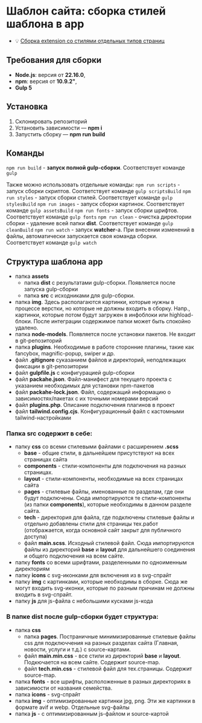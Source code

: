 # Шаблон сайта: сборка стилей шаблона в app

- 💡 [Сборка extension со стилями отдельных типов страниц](./pages.md)

## Требования для сборки
- **Node.js**: версия от **22.16.0**,
- **npm**: версия от **10.9.2"**,
- **Gulp 5** 
 
## Установка
1. Склонировать репозиторий
2. Установить зависимости — **npm i**
3. Запустить сборку — **npm run build**

## Команды
```npm run build``` - **запуск полной gulp-сборки**. Соответствует команде ```gulp```

Также можно использовать отдельные команды:
```npm run scripts``` - запуск сборки скриптов. Соответствует команде ```gulp scriptsBuild```
```npm run styles``` - запуск сборки стилей. Соответствует команде ```gulp stylesBuild```
```npm run images``` - запуск сборки картинок. Соответствует команде ```gulp assetsBuild```
```npm run fonts``` - запуск сборки шрифтов. Соответствует команде ```gulp fonts```
```npm run clean``` - очистка директории сборки - удаление всей папки **dist**. Соответствует команде ```gulp cleanBuild```
```npm run watch``` - запуск **watcher**-а. При внесении изменений в файлы, автоматически запускается своя команда сборки. Соответствует команде ```gulp watch```

## Структура шаблона **app**
- папка **assets**
    - папка **dist** с результатами gulp-сборки. Появляется после запуска gulp-сборки
    - папка **src** с исходниками для gulp-сборки.
- папка **img**. Здесь располагаются картинки, которые нужны в процессе верстки, но которые не должны входить в сборку. Напр., картинки, которые потом будут загружен в инфоблоки или highload-блоки. После интеграции содержимое папки может быть спокойно удалено.
- папка **node-models**. Появляется после установки пакетов. Не входит в git-репозиторий
- папка **plugins**. Необходимые в работе сторонние плагины, такие как fancybox, magnific-popup, swiper  и др.
- файл **.gitignore** суказанием файлов и директорий, неподлежащих фиксации в git-репозитории
- файл **gulpfile.js** с конфигурацией gulp-сборки
- файл **packahe.json**. Файл-манифест для текущего проекта с указанием необходимых для установки npm-пакетов
- файл **packahe-lock.json**. Файл, содержащий информацию о зависимостях/пакетах с их точными номерами версий
- файл **plugins.php**. Описание подключения плагинов в проект
- файл **tailwind.config.cjs**. Конфигурационный файл с кастомными tailwind-настройками

### Папка **src** содержит в себе:

- папку **css** со всеми стилевыми файлами с расширением **.scss**
    - **base** - общие стили, в дальнейшем присутствуют на всех страницах сайта
    - **components** - стили-компоненты для подключения на разных страницах.
    - **layout** - стили-компоненты, необходимые на всех страницах сайта 
    - **pages** - стилевые файлы, именованные по разделам, где они будут подключены. Сюда импортируются те стили-компоненты (из папки **components**), которые необходимы в данном разделе сайта.
    - **teсh** - директория для файла, где подключены стилевые файлы и отдельно добавлены стили для страницы тех.работ (отображается, когда основной сайт закрыт для публичного доступа)
    - файл **main.scss**. Исходный стилевой файл. Сюда импортируются файлы из директорий **base** и **layout** для дальнейшего соединения и общего подключения на всем сайте.
- папку **fonts** со всеми шрифтами, разделенными по одноименным директориям
- папку **icons** c svg-иконками для включения из в svg-спрайт
- папку **img** c картинками, которые необходимы в сборке. Сюда же могут входить svg-иконки, которые по разным причинам не должны входить в svg-спрайт.
- папку **js** для js-файла с небольшими кусками js-кода
 
### В папке **dist** после gulp-сборки будет структура:
- папка **css**
    - папка **pages**. Постраничные минимизированные стилевые файлы css для подключчения на разных разделах сайта (Главная, новости, услуги и т.д.) с source-картами.
    - файл **main.min.css** - все стили из директорий **base** и **layout**. Подкючается на всем сайте. Содержит source-map.
    - файл **tech.min.css** - стилевой файл для тех.страницы. Содержит source-map.
- папка **fonts** - все шрифты, расположенные в разных директориях в зависимости от названия семейства.
- папка **icons** - svg-спрайт
- папка **img** - оптимизированные картинки jpg, png. Эти же картинки в формате avif и webp. Отдельные svg-файлы
- папка **js** - c оптимизированным js-файлом и source-картой
